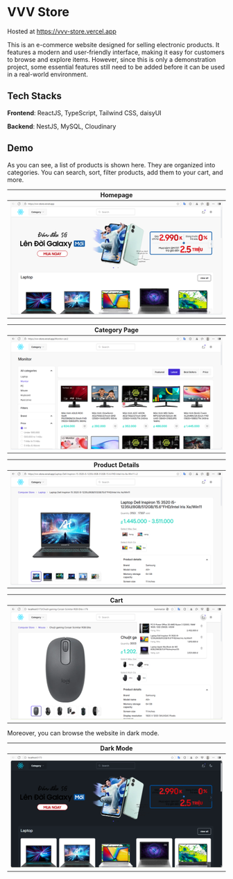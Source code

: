 # VVV Store
Hosted at https://vvv-store.vercel.app

This is an e-commerce website designed for selling electronic products. It features a modern and user-friendly interface, making it easy for customers to browse and explore items. However, since this is only a demonstration project, some essential features still need to be added before it can be used in a real-world environment.

## Tech Stacks
**Frontend**: ReactJS, TypeScript, Tailwind CSS, daisyUI

**Backend**: NestJS, MySQL, Cloudinary

## Demo
As you can see, a list of products is shown here. They are organized into categories. You can search, sort, filter products, add them to your cart, and more.

| Homepage |
|----------|
| <img src="./images/homepage.png" alt="homepage" width="100%"/> |

| Category Page |
|---------------|
| <img src="./images/category.png" alt="category" width="100%"/> |

| Product Details |
|-----------------|
| <img src="./images/product.png" alt="product details" width="100%"/> |

| Cart |
|------|
| <img src="./images/cart.png" alt="cart" width="100%"/> |

Moreover, you can browse the website in dark mode.

| Dark Mode |
|-----------|
| <img src="./images/darkmode.png" alt="dark mode" width="100%"/> |
